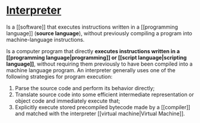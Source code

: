 # [Interpreter](https://en.wikipedia.org/wiki/Interpreter_(computing))

Is a [[software]] that executes instructions written in a [[programming language]] (**source language**), without previously compiling a program into machine-language instructions.

Is a computer program that directly **executes instructions written in a [[programming language|programming]] or [[script language|scripting language]]**, without requiring them previously to have been compiled into a machine language program. An interpreter generally uses one of the following strategies for program execution:

1. Parse the source code and perform its behavior directly;
2. Translate source code into some efficient intermediate representation or object code and immediately execute that;
3. Explicitly execute stored precompiled bytecode made by a [[compiler]] and matched with the interpreter [[virtual machine|Virtual Machine]].
